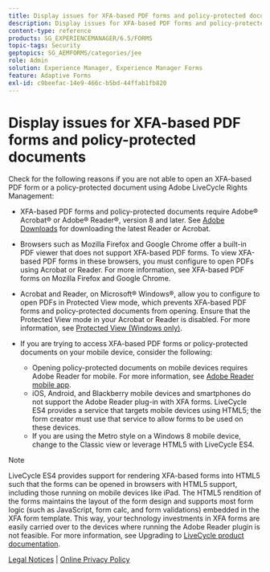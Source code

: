 ```yaml
---
title: Display issues for XFA-based PDF forms and policy-protected documents
description: Display issues for XFA-based PDF forms and policy-protected documents
content-type: reference
products: SG_EXPERIENCEMANAGER/6.5/FORMS
topic-tags: Security
geptopics: SG_AEMFORMS/categories/jee
role: Admin
solution: Experience Manager, Experience Manager Forms
feature: Adaptive Forms
exl-id: c9beefac-14e9-466c-b5bd-44ffab1fb820
---
```

# Display issues for XFA-based PDF forms and policy-protected documents

Check for the following reasons if you are not able to open an XFA-based PDF form or a policy-protected document using Adobe LiveCycle Rights Management:

* XFA-based PDF forms and policy-protected documents require Adobe&reg; Acrobat&reg; or Adobe&reg; Reader&reg;, version 8 and later. See [Adobe Downloads](https://www.adobe.com/downloads.html) for downloading the latest Reader or Acrobat.
* Browsers such as Mozilla Firefox and Google Chrome offer a built-in PDF viewer that does not support XFA-based PDF forms. To view XFA-based PDF forms in these browsers, you must configure to open PDFs using Acrobat or Reader. For more information, see XFA-based PDF forms on Mozilla Firefox and Google Chrome.
* Acrobat and Reader, on Microsoft&reg; Windows&reg;, allow you to configure to open PDFs in Protected View mode, which prevents XFA-based PDF forms and policy-protected documents from opening. Ensure that the Protected View mode in your Acrobat or Reader is disabled. For more information, see [Protected View (Windows only)](https://helpx.adobe.com/acrobat/kb/end-of-support-acrobat-x-reader-x.html).
* If you are trying to access XFA-based PDF forms or policy-protected documents on your mobile device, consider the following:

    * Opening policy-protected documents on mobile devices requires Adobe Reader for mobile. For more information, see [Adobe Reader mobile app](https://www.adobe.com/in/acrobat/mobile/acrobat-reader.html).
    * iOS, Android, and Blackberry mobile devices and smartphones do not support the Adobe Reader plug-in with XFA forms. LiveCycle ES4 provides a service that targets mobile devices using HTML5; the form creator must use that service to allow forms to be used on these devices.
    * If you are using the Metro style on a Windows 8 mobile device, change to the Classic view or leverage HTML5 with LiveCycle ES4.

>[!NOTE]
>
>LiveCycle ES4 provides support for rendering XFA-based forms into HTML5 such that the forms can be opened in browsers with HTML5 support, including those running on mobile devices like iPad. The HTML5 rendition of the forms maintains the layout of the form design and supports most form logic (such as JavaScript, form calc, and form validations) embedded in the XFA form template. This way, your technology investments in XFA forms are easily carried over to the devices where running the Adobe Reader plugin is not feasible. 
>For more information, see Upgrading to [LiveCycle product documentation](https://business.adobe.com/products/experience-manager/forms/aem-forms.html).

[Legal Notices](https://chl-author-preview.corp.adobe.com/content/help/en/legal/legal-notices.html)    |    [Online Privacy Policy](https://www.adobe.com/privacy.html)
